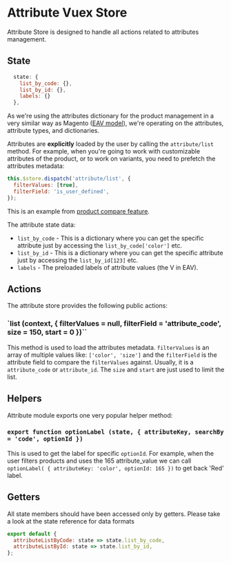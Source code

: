 # Attribute Vuex Store

Attribute Store is designed to handle all actions related to attributes management.

## State

```js
  state: {
    list_by_code: {},
    list_by_id: {},
    labels: {}
  },
```

As we're using the attributes dictionary for the product management in a very similar way as Magento ([EAV model](http://www.xpertdeveloper.com/2010/10/what-is-eav-model-in-magento/)), we're operating on the attributes, attribute types, and dictionaries.

Attributes are **explicitly** loaded by the user by calling the `attribute/list` method. For example, when you're going to work with customizable attributes of the product, or to work on variants, you need to prefetch the attributes metadata:

```js
this.$store.dispatch('attribute/list', {
  filterValues: [true],
  filterField: 'is_user_defined',
});
```

This is an example from [product compare feature](https://github.com/DivanteLtd/vue-storefront/blob/c954b96f6633a201e10bed1d2e4c0def1aeb3071/core/pages/Compare.vue).

The attribute state data:

- `list_by_code` - This is a dictionary where you can get the specific attribute just by accessing the `list_by_code['color']` etc.
- `list_by_id` - This is a dictionary where you can get the specific attribute just by accessing the `list_by_id[123]` etc.
- `labels` - The preloaded labels of attribute values (the V in EAV).

## Actions

The attribute store provides the following public actions:

### `list (context, { filterValues = null, filterField = 'attribute_code', size = 150, start = 0 })``

This method is used to load the attributes metadata. `filterValues` is an array of multiple values like: `['color', 'size']` and the `filterField` is the attribute field to compare the `filterValues` against. Usually, it is a `attribute_code` or `attribute_id`. The `size` and `start` are just used to limit the list.

## Helpers

Attribute module exports one very popular helper method:

### `export function optionLabel (state, { attributeKey, searchBy = 'code', optionId })`

This is used to get the label for specific `optionId`. For example, when the user filters products and uses the 165 attribute_value we can call `optionLabel( { attributeKey: 'color', optionId: 165 })` to get back 'Red' label.

## Getters

All state members should have been accessed only by getters. Please take a look at the state reference for data formats

```js
export default {
  attributeListByCode: state => state.list_by_code,
  attributeListById: state => state.list_by_id,
};
```
